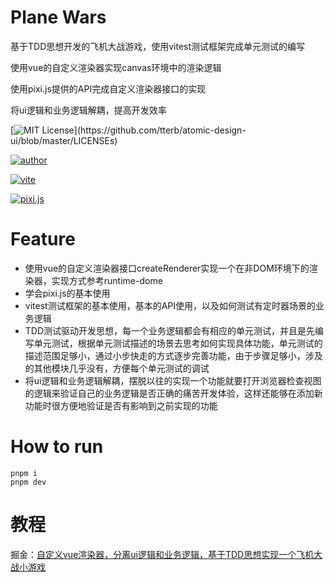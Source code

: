 
# Plane Wars

基于TDD思想开发的飞机大战游戏，使用vitest测试框架完成单元测试的编写

使用vue的自定义渲染器实现canvas环境中的渲染逻辑

使用pixi.js提供的API完成自定义渲染器接口的实现

将ui逻辑和业务逻辑解耦，提高开发效率

[![MIT License](https://img.shields.io/apm/l/atomic-design-ui.svg?)](https://github.com/tterb/atomic-design-ui/blob/master/LICENSEs)

[![author](https://img.shields.io/badge/author-Plasticine--Yang-blue)](https://github.com/Plasticine-Yang)

[![vite](https://img.shields.io/badge/build-vite-brightgreen)](https://vitejs.dev/)

[![pixi.js](https://img.shields.io/badge/engine-pixi.js-red)](https://pixijs.com/)
# Feature

- 使用vue的自定义渲染器接口createRenderer实现一个在非DOM环境下的渲染器，实现方式参考runtime-dome
- 学会pixi.js的基本使用
- vitest测试框架的基本使用，基本的API使用，以及如何测试有定时器场景的业务逻辑
- TDD测试驱动开发思想，每一个业务逻辑都会有相应的单元测试，并且是先编写单元测试，根据单元测试描述的场景去思考如何实现具体功能，单元测试的描述范围足够小，通过小步快走的方式逐步完善功能，由于步骤足够小，涉及的其他模块几乎没有，方便每个单元测试的调试
- 将ui逻辑和业务逻辑解耦，摆脱以往的实现一个功能就要打开浏览器检查视图的逻辑来验证自己的业务逻辑是否正确的痛苦开发体验，这样还能够在添加新功能时很方便地验证是否有影响到之前实现的功能

# How to run

```shell
pnpm i
pnpm dev
```

# 教程

掘金：[自定义vue渲染器，分离ui逻辑和业务逻辑，基于TDD思想实现一个飞机大战小游戏](https://juejin.cn/post/7107829079952326693/#heading-59)

